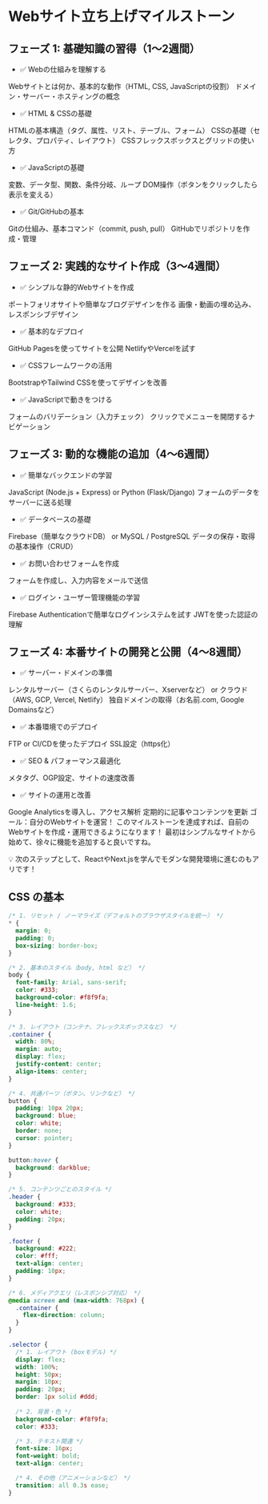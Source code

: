 # Webサイト立ち上げマイルストーン

## フェーズ 1: 基礎知識の習得（1～2週間）

- ✅ Webの仕組みを理解する

Webサイトとは何か、基本的な動作（HTML, CSS, JavaScriptの役割）
ドメイン・サーバー・ホスティングの概念

- ✅ HTML & CSSの基礎

HTMLの基本構造（タグ、属性、リスト、テーブル、フォーム）
CSSの基礎（セレクタ、プロパティ、レイアウト）
CSSフレックスボックスとグリッドの使い方

- ✅ JavaScriptの基礎

変数、データ型、関数、条件分岐、ループ
DOM操作（ボタンをクリックしたら表示を変える）

- ✅ Git/GitHubの基本

Gitの仕組み、基本コマンド（commit, push, pull）
GitHubでリポジトリを作成・管理

## フェーズ 2: 実践的なサイト作成（3～4週間）

- ✅ シンプルな静的Webサイトを作成

ポートフォリオサイトや簡単なブログデザインを作る
画像・動画の埋め込み、レスポンシブデザイン

- ✅ 基本的なデプロイ

GitHub Pagesを使ってサイトを公開
NetlifyやVercelを試す

- ✅ CSSフレームワークの活用

BootstrapやTailwind CSSを使ってデザインを改善

- ✅ JavaScriptで動きをつける

フォームのバリデーション（入力チェック）
クリックでメニューを開閉するナビゲーション

## フェーズ 3: 動的な機能の追加（4～6週間）

- ✅ 簡単なバックエンドの学習

JavaScript (Node.js + Express) or Python (Flask/Django)
フォームのデータをサーバーに送る処理

- ✅ データベースの基礎

Firebase（簡単なクラウドDB） or MySQL / PostgreSQL
データの保存・取得の基本操作（CRUD）

- ✅ お問い合わせフォームを作成

フォームを作成し、入力内容をメールで送信

- ✅ ログイン・ユーザー管理機能の学習

Firebase Authenticationで簡単なログインシステムを試す
JWTを使った認証の理解

## フェーズ 4: 本番サイトの開発と公開（4～8週間）

- ✅ サーバー・ドメインの準備

レンタルサーバー（さくらのレンタルサーバー、Xserverなど） or
クラウド（AWS, GCP, Vercel, Netlify）
独自ドメインの取得（お名前.com, Google Domainsなど）

- ✅ 本番環境でのデプロイ

FTP or CI/CDを使ったデプロイ
SSL設定（https化）

- ✅ SEO & パフォーマンス最適化

メタタグ、OGP設定、サイトの速度改善

- ✅ サイトの運用と改善

Google Analyticsを導入し、アクセス解析
定期的に記事やコンテンツを更新
ゴール：自分のWebサイトを運営！
このマイルストーンを達成すれば、自前のWebサイトを作成・運用できるようになります！
最初はシンプルなサイトから始めて、徐々に機能を追加すると良いですね。

💡 次のステップとして、ReactやNext.jsを学んでモダンな開発環境に進むのもアリです！

## CSS の基本

```css
/* 1. リセット / ノーマライズ（デフォルトのブラウザスタイルを統一） */
* {
  margin: 0;
  padding: 0;
  box-sizing: border-box;
}

/* 2. 基本のスタイル（body, html など） */
body {
  font-family: Arial, sans-serif;
  color: #333;
  background-color: #f8f9fa;
  line-height: 1.6;
}

/* 3. レイアウト（コンテナ、フレックスボックスなど） */
.container {
  width: 80%;
  margin: auto;
  display: flex;
  justify-content: center;
  align-items: center;
}

/* 4. 共通パーツ（ボタン、リンクなど） */
button {
  padding: 10px 20px;
  background: blue;
  color: white;
  border: none;
  cursor: pointer;
}

button:hover {
  background: darkblue;
}

/* 5. コンテンツごとのスタイル */
.header {
  background: #333;
  color: white;
  padding: 20px;
}

.footer {
  background: #222;
  color: #fff;
  text-align: center;
  padding: 10px;
}

/* 6. メディアクエリ（レスポンシブ対応） */
@media screen and (max-width: 768px) {
  .container {
    flex-direction: column;
  }
}
```

```css
.selector {
  /* 1. レイアウト (boxモデル) */
  display: flex;
  width: 100%;
  height: 50px;
  margin: 10px;
  padding: 20px;
  border: 1px solid #ddd;
  
  /* 2. 背景・色 */
  background-color: #f8f9fa;
  color: #333;

  /* 3. テキスト関連 */
  font-size: 16px;
  font-weight: bold;
  text-align: center;

  /* 4. その他（アニメーションなど） */
  transition: all 0.3s ease;
}
```
